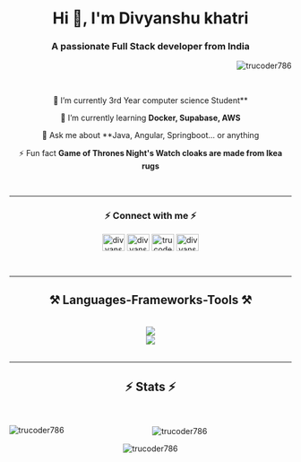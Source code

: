 
<h1 align="center">Hi 👋, I'm Divyanshu khatri</h1>
<h3 align="center">A passionate Full Stack developer from India</h3>
<!-- <img align="right" alt="Coding" width="360px" src="https://cdn.dribbble.com/users/1162077/screenshots/3848914/programmer.gif"> -->

<p align="right"> <img src="https://komarev.com/ghpvc/?username=trucoder786&label=Profile%20views&color=0e75b6&style=flat" alt="trucoder786" /> </p>
<br/>
<div align="center">
 
 🔭 I’m currently 3rd Year computer science Student**
 
 🌱 I’m currently learning **Docker, Supabase, AWS**

💬 Ask me about **Java, Angular, Springboot... or anything 

⚡ Fun fact **Game of Thrones Night's Watch cloaks are made from Ikea rugs**

 </div>
 <br/><hr/>

<h3 align="center">⚡ Connect with me ⚡</h3>
<p align="center">
<a href="https://linkedin.com/in/divyanshu khatri" target="blank"><img align="center" src="https://raw.githubusercontent.com/rahuldkjain/github-profile-readme-generator/master/src/images/icons/Social/linked-in-alt.svg" alt="divyanshu khatri" height="30" width="40" /></a>
<a href="https://www.hackerrank.com/divyanshu khatri" target="blank"><img align="center" src="https://raw.githubusercontent.com/rahuldkjain/github-profile-readme-generator/master/src/images/icons/Social/hackerrank.svg" alt="divyanshu khatri" height="30" width="40" /></a>
<a href="https://www.leetcode.com/trucoder786" target="blank"><img align="center" src="https://raw.githubusercontent.com/rahuldkjain/github-profile-readme-generator/master/src/images/icons/Social/leet-code.svg" alt="trucoder786" height="30" width="40" /></a>
<a href="https://www.hackerearth.com/divyanshu khatri india @trucoder786" target="blank"><img align="center" src="https://raw.githubusercontent.com/rahuldkjain/github-profile-readme-generator/master/src/images/icons/Social/hackerearth.svg" alt="divyanshu khatri india @trucoder786" height="30" width="40" /></a>
</p>
<br/><hr/>

<h2 align="center">⚒️ Languages-Frameworks-Tools ⚒️</h2>
<br/>
<div align="center">
    <img src="https://skillicons.dev/icons?i=angular,html,css,bootstrap,vscode,github,tailwind,git,postman,sklearn" /><br>
    <img src="https://skillicons.dev/icons?i=java,spring,idea,python,django,typescript,c,mongodb,mysql" /><br>
</div>
<br/>
<hr/>

<h2 align="center">⚡ Stats ⚡</h2>
<br>
<div align=center>
<p><img align="left" src="https://github-readme-stats.vercel.app/api/top-langs?username=trucoder786&count_private=true&theme=react&border_radius=10" alt="trucoder786" /></p>

<p>&nbsp;<img align="center" src="https://github-readme-stats.vercel.app/api?username=trucoder786&count_private=true&theme=react&border_radius=10" alt="trucoder786" /></p>

<p><img align="center" src="https://github-readme-streak-stats.herokuapp.com/?user=trucoder786&count_private=true&theme=react&border_radius=10" alt="trucoder786" /></p>
</div>

<br/><br/>
